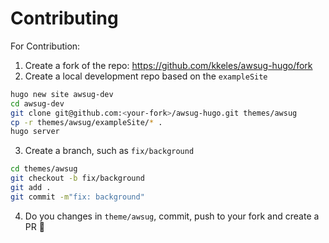 # Contributing
For Contribution:
1. Create a fork of the repo: https://github.com/kkeles/awsug-hugo/fork
2. Create a local development repo based on the `exampleSite`
```bash
hugo new site awsug-dev
cd awsug-dev
git clone git@github.com:<your-fork>/awsug-hugo.git themes/awsug
cp -r themes/awsug/exampleSite/* .
hugo server
```
3. Create a branch, such as `fix/background`
```bash
cd themes/awsug
git checkout -b fix/background
git add .
git commit -m"fix: background"
```
4. Do you changes in `theme/awsug`, commit, push to your fork and create a PR :tada:
